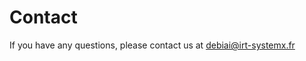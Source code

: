# Contact

If you have any questions, please contact us at [debiai@irt-systemx.fr](mailto:debiai@irt-systemx.fr)
